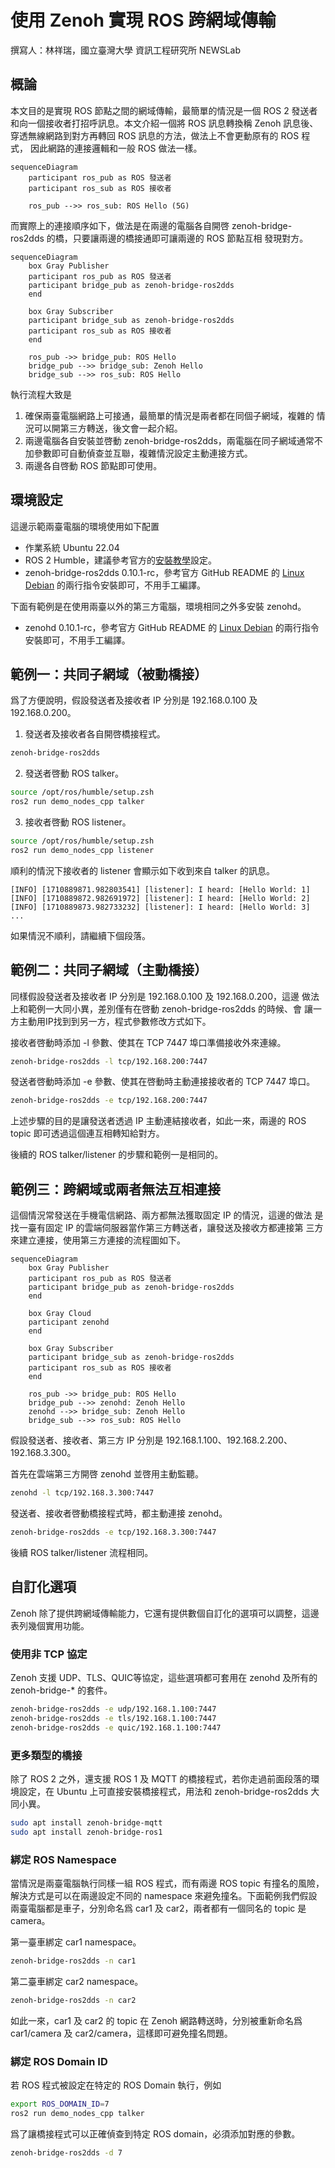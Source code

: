 # 使用 Zenoh 實現 ROS 跨網域傳輸

撰寫人：林祥瑞，國立臺灣大學 資訊工程研究所 NEWSLab

## 概論

本文目的是實現 ROS 節點之間的網域傳輸，最簡單的情況是一個 ROS 2 發送者
和向一個接收者打招呼訊息。本文介紹一個將 ROS 訊息轉換稱 Zenoh 訊息後、
穿透無線網路到對方再轉回 ROS 訊息的方法，做法上不會更動原有的 ROS 程式，
因此網路的連接邏輯和一般 ROS 做法一樣。

```mermaid
sequenceDiagram
    participant ros_pub as ROS 發送者
    participant ros_sub as ROS 接收者

    ros_pub -->> ros_sub: ROS Hello (5G)
```

而實際上的連接順序如下，做法是在兩邊的電腦各自開啓
zenoh-bridge-ros2dds 的橋，只要讓兩邊的橋接通即可讓兩邊的 ROS 節點互相
發現對方。


```mermaid
sequenceDiagram
    box Gray Publisher
    participant ros_pub as ROS 發送者
    participant bridge_pub as zenoh-bridge-ros2dds
    end

    box Gray Subscriber
    participant bridge_sub as zenoh-bridge-ros2dds
    participant ros_sub as ROS 接收者
    end

    ros_pub ->> bridge_pub: ROS Hello
    bridge_pub -->> bridge_sub: Zenoh Hello
    bridge_sub -->> ros_sub: ROS Hello
```

執行流程大致是

1. 確保兩臺電腦網路上可接通，最簡單的情況是兩者都在同個子網域，複雜的
   情況可以開第三方轉送，後文會一起介紹。
2. 兩邊電腦各自安裝並啓動 zenoh-bridge-ros2dds，兩電腦在同子網域通常不
   加參數即可自動偵查並互聯，複雜情況設定主動連接方式。
3. 兩邊各自啓動 ROS 節點即可使用。


## 環境設定

這邊示範兩臺電腦的環境使用如下配置

- 作業系統 Ubuntu 22.04
- ROS 2 Humble，建議參考官方的[安裝教學](https://docs.ros.org/en/humble/Installation/Ubuntu-Install-Debians.html)設定。
- zenoh-bridge-ros2dds 0.10.1-rc，參考官方 GitHub README 的 [Linux
  Debian](https://github.com/eclipse-zenoh/zenoh-plugin-ros2dds?tab=readme-ov-file#linux-debian)
  的兩行指令安裝即可，不用手工編譯。

下面有範例是在使用兩臺以外的第三方電腦，環境相同之外多安裝 zenohd。

- zenohd 0.10.1-rc，參考官方 GitHub README 的 [Linux
  Debian](https://github.com/eclipse-zenoh/zenoh?tab=readme-ov-file#linux-debian)
  的兩行指令安裝即可，不用手工編譯。


## 範例一：共同子網域（被動橋接）

爲了方便說明，假設發送者及接收者 IP 分別是 192.168.0.100 及 192.168.0.200。

1. 發送者及接收者各自開啓橋接程式。
  ```bash
  zenoh-bridge-ros2dds
  ```

2. 發送者啓動 ROS talker。

  ```bash
  source /opt/ros/humble/setup.zsh
  ros2 run demo_nodes_cpp talker
  ```

3. 接收者啓動 ROS listener。

  ```bash
  source /opt/ros/humble/setup.zsh
  ros2 run demo_nodes_cpp listener
  ```

順利的情況下接收者的 listener 會顯示如下收到來自 talker 的訊息。

```
[INFO] [1710889871.982803541] [listener]: I heard: [Hello World: 1]
[INFO] [1710889872.982691972] [listener]: I heard: [Hello World: 2]
[INFO] [1710889873.982733232] [listener]: I heard: [Hello World: 3]
...
```

如果情況不順利，請繼續下個段落。


## 範例二：共同子網域（主動橋接）

同樣假設發送者及接收者 IP 分別是 192.168.0.100 及 192.168.0.200，這邊
做法上和範例一大同小異，差別僅有在啓動 zenoh-bridge-ros2dds 的時候、會
讓一方主動用IP找到到另一方，程式參數修改方式如下。

接收者啓動時添加 -l 參數、使其在 TCP 7447 埠口準備接收外來連線。

```bash
zenoh-bridge-ros2dds -l tcp/192.168.200:7447
```

發送者啓動時添加 -e 參數、使其在啓動時主動連接接收者的 TCP 7447 埠口。

```bash
zenoh-bridge-ros2dds -e tcp/192.168.200:7447
```

上述步驟的目的是讓發送者透過 IP 主動連結接收者，如此一來，兩邊的 ROS
topic 即可透過這個連互相轉知給對方。

後續的 ROS talker/listener 的步驟和範例一是相同的。


## 範例三：跨網域或兩者無法互相連接

這個情況常發送在手機電信網路、兩方都無法獲取固定 IP 的情況，這邊的做法
是找一臺有固定 IP 的雲端伺服器當作第三方轉送者，讓發送及接收方都連接第
三方來建立連接，使用第三方連接的流程圖如下。

```mermaid
sequenceDiagram
    box Gray Publisher
    participant ros_pub as ROS 發送者
    participant bridge_pub as zenoh-bridge-ros2dds
    end

    box Gray Cloud
    participant zenohd
    end

    box Gray Subscriber
    participant bridge_sub as zenoh-bridge-ros2dds
    participant ros_sub as ROS 接收者
    end

    ros_pub ->> bridge_pub: ROS Hello
    bridge_pub -->> zenohd: Zenoh Hello
    zenohd -->> bridge_sub: Zenoh Hello
    bridge_sub -->> ros_sub: ROS Hello
```


假設發送者、接收者、第三方 IP 分別是 192.168.1.100、192.168.2.200、
192.168.3.300。

首先在雲端第三方開啓 zenohd 並啓用主動監聽。

```bash
zenohd -l tcp/192.168.3.300:7447
```

發送者、接收者啓動橋接程式時，都主動連接 zenohd。

```bash
zenoh-bridge-ros2dds -e tcp/192.168.3.300:7447
```

後續 ROS talker/listener 流程相同。


## 自訂化選項

Zenoh 除了提供跨網域傳輸能力，它還有提供數個自訂化的選項可以調整，這邊
表列幾個實用功能。


### 使用非 TCP 協定

Zenoh 支援 UDP、TLS、QUIC等協定，這些選項都可套用在 zenohd 及所有的 zenoh-bridge-* 的套件。

```bash
zenoh-bridge-ros2dds -e udp/192.168.1.100:7447
zenoh-bridge-ros2dds -e tls/192.168.1.100:7447
zenoh-bridge-ros2dds -e quic/192.168.1.100:7447
```

### 更多類型的橋接

除了 ROS 2 之外，還支援 ROS 1 及 MQTT 的橋接程式，若你走過前面段落的環
境設定，在 Ubuntu 上可直接安裝橋接程式，用法和 zenoh-bridge-ros2dds 大
同小異。

```bash
sudo apt install zenoh-bridge-mqtt
sudo apt install zenoh-bridge-ros1
```

### 綁定 ROS Namespace

當情況是兩臺電腦執行同樣一組 ROS 程式，而有兩邊 ROS topic 有撞名的風險，
解決方式是可以在兩邊設定不同的 namespace 來避免撞名。下面範例我們假設
兩臺電腦都是車子，分別命名爲 car1 及 car2，兩者都有一個同名的 topic 是
camera。

第一臺車綁定 car1 namespace。

```bash
zenoh-bridge-ros2dds -n car1
```

第二臺車綁定 car2 namespace。

```bash
zenoh-bridge-ros2dds -n car2
```

如此一來，car1 及 car2 的 topic 在 Zenoh 網路轉送時，分別被重新命名爲
car1/camera 及 car2/camera，這樣即可避免撞名問題。

### 綁定 ROS Domain ID

若 ROS 程式被設定在特定的 ROS Domain 執行，例如

```bash
export ROS_DOMAIN_ID=7
ros2 run demo_nodes_cpp talker
  ```

爲了讓橋接程式可以正確偵查到特定 ROS domain，必須添加對應的參數。

```bash
zenoh-bridge-ros2dds -d 7
```
